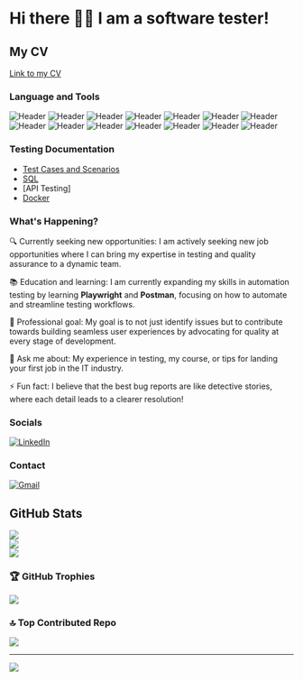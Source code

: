 # Hi there 👩‍💻 I am a software tester!
## My CV
[Link to my CV](https://drive.google.com/file/d/189sM71pulcQuI3_kcW5anQl_-2zHpj47/view?usp=sharing)

### Language and Tools
![Header](https://img.shields.io/badge/HTML-090909?style=for-the-badge&logo=html5&logoColor=#e34c26)
![Header](https://img.shields.io/badge/CSS-090909?style=for-the-badge&logo=css3&logoColor=1E90FF)
![Header](https://img.shields.io/badge/Javascript-090909?style=for-the-badge&logo=javascript&logoColor=f0db4f)
![Header](https://img.shields.io/badge/SeleniumIDE-090909?style=for-the-badge&logo=selenium&logoColor=71b556)
![Header](https://img.shields.io/badge/Cypress-090909?style=for-the-badge&logo=cypress&logoColor=4B7B5B)
![Header](https://img.shields.io/badge/Playwright-090909?style=for-the-badge&logo=visualstudiocode&logoColor=0078d7)
![Header](https://img.shields.io/badge/PostgreSQL-090909?style=for-the-badge&logo=postgresql&logoColor=0064a5)
![Header](https://img.shields.io/badge/Confluence-090909?style=for-the-badge&logo=confluence&logoColor=0052CC)
![Header](https://img.shields.io/badge/Postman-090909?style=for-the-badge&logo=postman&logoColor=f76935)
![Header](https://img.shields.io/badge/Jira-090909?style=for-the-badge&logo=jira&logoColor=136be1)
![Header](https://img.shields.io/badge/Visual_Studio_Code-090909?style=for-the-badge&logo=visualstudiocode&logoColor=0078d7)
![Header](https://img.shields.io/badge/IntelliJ_IDEA-090909?style=for-the-badge&logo=intellijidea&logoColor=white)
![Header](https://img.shields.io/badge/GIT-090909?style=for-the-badge&logo=git&logoColor=#34f29)
![Header](https://img.shields.io/badge/Docker-090909?style=for-the-badge&logo=docker&logoColor=#0db7ed)



### Testing Documentation
- [Test Cases and Scenarios](https://github.com/yeldanasadykova/test-cases-scenarios)
- [SQL](https://github.com/yeldanasadykova/sql)
- [API Testing]
- [Docker](https://github.com/yeldanasadykova/my-cv-docker)

### What's Happening?

🔍 Currently seeking new opportunities: I am actively seeking new job opportunities where I can bring my expertise in testing and quality assurance to a dynamic team.

📚 Education and learning: I am currently expanding my skills in automation testing by learning **Playwright** and **Postman**, focusing on how to automate and streamline testing workflows.

🌟 Professional goal: My goal is to not just identify issues but to contribute towards building seamless user experiences by advocating for quality at every stage of development.

💬 Ask me about: My experience in testing, my course, or tips for landing your first job in the IT industry.

⚡ Fun fact: I believe that the best bug reports are like detective stories, where each detail leads to a clearer resolution!


### Socials
[![LinkedIn](https://img.shields.io/badge/LinkedIn-0077B5?style=for-the-badge&logo=linkedin&logoColor=white)](https://www.linkedin.com/in/yeldana-sadykova/)

### Contact
[![Gmail](https://img.shields.io/badge/Gmail-D14836?style=for-the-badge&logo=gmail&logoColor=white)](mailto:yeldana.sadykova@gmail.com)


## GitHub Stats
![](https://github-readme-stats.vercel.app/api?username=yeldanasadykova&theme=github_dark_dimmed&hide_border=true&include_all_commits=false&count_private=false)<br/>
![](https://github-readme-streak-stats.herokuapp.com/?user=yeldanasadykova&theme=github_dark_dimmed&hide_border=true)<br/>
![](https://github-readme-stats.vercel.app/api/top-langs/?username=yeldanasadykova&theme=github_dark_dimmed&hide_border=true&include_all_commits=false&count_private=false&layout=compact)

### 🏆 GitHub Trophies
![](https://github-profile-trophy.vercel.app/?username=yeldanasadykova&theme=github_dark_dimmed&no-frame=false&no-bg=true&margin-w=4)

### 🔝 Top Contributed Repo
![](https://github-contributor-stats.vercel.app/api?username=yeldanasadykova&limit=5&theme=github_dark_dimmed&combine_all_yearly_contributions=true)

---
[![](https://visitcount.itsvg.in/api?id=yeldanasadykova&icon=10&color=0)](https://visitcount.itsvg.in)
